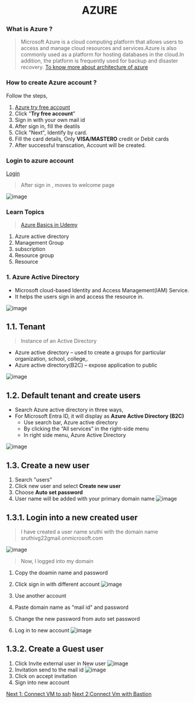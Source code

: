 <div align="center"><h1> AZURE</h1></div>

### What is Azure ? 
> Microsoft Azure is a cloud computing platform that allows users to access and manage cloud resources and services.Azure is also commonly used as a platform for hosting databases in the cloud.In addition, the platform is frequently used for backup and disaster recovery.
> [To know more about architecture of azure](https://www.geeksforgeeks.org/how-microsoft-azure-works/)
### How to create Azure account ?
Follow the steps,
1. [Azure try free account](https://azure.microsoft.com/en-in/pricing/purchase-options/azure-account?icid=azurefreeaccount)
2. Click "<b>Try free account</b>"
3. Sign in with your own mail id
4. After sign in, fill the deatils
5. Click "Next", Identify by card.
6. Fill the card details, Only <b>VISA/MASTERO</b> credit or Debit cards
7. After successful transcation, Account will be created.
### Login to azure account
[Login](https://azure.microsoft.com/en-in/get-started/azure-portal)
> After sign in , moves to welcome page

![image](https://github.com/user-attachments/assets/87b1d21a-2cb4-442d-8c64-3d48127978b8)

### Learn Topics
> [Azure Basics in Udemy](https://www.udemy.com/course/azure-basics-part-1/)

1. Azure active directory
2. Management Group
3. subscription
4. Resource group
5. Resource

### 1. Azure Active Directory
* Microsoft cloud-based Identity and Access Management(IAM) Service.
* It helps the users sign in and access the resource in.

![image](https://github.com/user-attachments/assets/80128054-1f9f-45cb-864a-26a175076f20)

## 1.1. Tenant
> Instance of an Active Directory

*	Azure active directory – used to create a groups for particular organization, school, college,.
*	Azure active directory(B2C) – expose application to public

![image](https://github.com/user-attachments/assets/450d5f09-d347-4b1f-8fc1-3d162b3146cd)

## 1.2. Default tenant and create users
* Search Azure active directory in three ways,
* For Microsoft Entra ID, it will display as <b>Azure Active Directory (B2C)</b>
    * Use search bar, Azure active directory
    * By clicking the “All services”  in the right-side menu
    * In right side menu, Azure Active Directory 

![image](https://github.com/user-attachments/assets/922f16c2-562f-486f-873a-62fdac323ec6)

## 1.3. Create a new user
1. Search "users"
2. Click new user and select <b>Create new user</b>
3. Choose <b>Auto set password</b>
4. User name will be added with your primary domain name
![image](https://github.com/user-attachments/assets/c3d4edc2-321a-45d9-8d3a-6dd7ef02f377)

## 1.3.1. Login into a new created user
> I have created a user name sruthi with the domain name sruthivg22gmail.onmicrosoft.com

![image](https://github.com/user-attachments/assets/84cc2a9b-4c36-4fcc-8c08-79c066cd7285)

> Now, I logged into my domain
1. Copy the doamin name and password
2. Click sign in with different account
![image](https://github.com/user-attachments/assets/4b239c5c-7ed0-477b-b492-edcf4a7644cd)

3. Use another account
4. Paste domain name as "mail id" and password
5. Change the new password from auto set password
6. Log in to new account
![image](https://github.com/user-attachments/assets/146cfae6-70fe-414c-b82e-5df2e3046e8e)

## 1.3.2. Create a Guest user
1. Click Invite external user in New user
![image](https://github.com/user-attachments/assets/4f796abf-c635-416e-8199-aa51d9b92553)
2. Invitation send to the mail id
![image](https://github.com/user-attachments/assets/f84ee8ed-93ce-4eb2-bac1-7c5d414e5fee)
3. Click on accept invitation
4. Sign into new account

[Next 1: Connect VM to ssh](https://github.com/Sruthi-22012002/DevOps-Azure/blob/main/Azure/connect%20VM%20to%20ssh.md)
[Next 2:Connect Vm with Bastion](https://github.com/Sruthi-22012002/DevOps-Azure/blob/main/Azure/connect%20vm%20with%20bastion.md)












